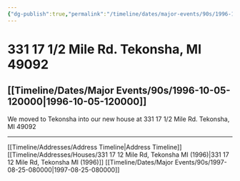 ```yaml
---
{"dg-publish":true,"permalink":"/timeline/dates/major-events/90s/1996-10-05-120000/","dgHomeLink":true,"dgPassFrontmatter":false}
---
```


# 331 17 1/2 Mile Rd. Tekonsha, MI 49092

## [[Timeline/Dates/Major Events/90s/1996-10-05-120000|1996-10-05-120000]]

We moved to Tekonsha into our new house 
at 331 17 1/2 Mile Rd. Tekonsha, MI 49092

---

[[Timeline/Addresses/Address Timeline|Address Timeline]]
[[Timeline/Addresses/Houses/331 17 12 Mile Rd, Tekonsha MI (1996)|331 17 12 Mile Rd, Tekonsha MI (1996)]]
[[Timeline/Dates/Major Events/90s/1997-08-25-080000|1997-08-25-080000]]
